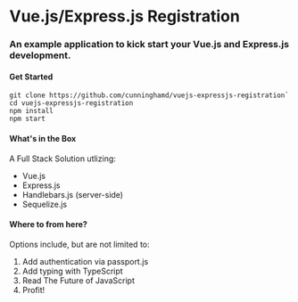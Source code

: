 # Vue.js/Express.js Registration
### An example application to kick start your Vue.js and Express.js development.

#### Get Started
```
git clone https://github.com/cunninghamd/vuejs-expressjs-registration`
cd vuejs-expressjs-registration
npm install
npm start
```

#### What's in the Box
A Full Stack Solution utlizing:

- Vue.js
- Express.js
- Handlebars.js (server-side)
- Sequelize.js

#### Where to from here?
Options include, but are not limited to:

1. Add authentication via passport.js
2. Add typing with TypeScript
3. Read The Future of JavaScript
4. Profit!
